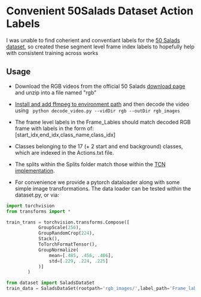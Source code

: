 # Convenient 50Salads Dataset Action Labels

I was unable to find coherient and conventiant labels for the [50 Salads dataset](https://cvip.computing.dundee.ac.uk/datasets/foodpreparation/50salads/), so created these segment level frame index labels to hopefully help with consistent training across works

## Usage

- Download the RGB videos from the official 50 Salads [download page](https://cvip.computing.dundee.ac.uk/datasets/foodpreparation/50salads/data/) and unzip into a file named "rgb"

- [Install and add ffmpeg to environment path](https://video.stackexchange.com/questions/20495/how-do-i-set-up-and-use-ffmpeg-in-windows) and then decode the video using <code> python decode_video.py --vidDir rgb --outDir rgb_images </code>

- The frame level labels in the Frame_Lables should match decoded RGB frame with labels in the form of: [start_idx,end_idx,class_name,class_idx] 

- Classes belonging to the 17 (+ 2 start and end background) classes, which are indexed in the Actions.txt file.

- The splits within the Splits folder match those within the [TCN implementation](https://github.com/colincsl/TemporalConvolutionalNetworks/tree/master/splits/50Salads).

- For convenience we provide a pytorch dataloader along with some simple image transformations. The data loader can be tested within the dataset.py, or via:
```python
import torchvision
from transforms import *

train_trans = torchvision.transforms.Compose([
			GroupScale(256),
			GroupRandomCrop(224),
			Stack(),
			ToTorchFormatTensor(),
			GroupNormalize(
				mean=[.485, .456, .406],
				std=[.229, .224, .225]
			)]
		)

from dataset import SaladsDataSet
train_data = SaladsDataSet(rootpath='rgb_images/',label_path='Frame_labels/',split=1,t_stride=8,num_frames=8,sampling_type='surround',mode='train',transforms=train_trans)
```

